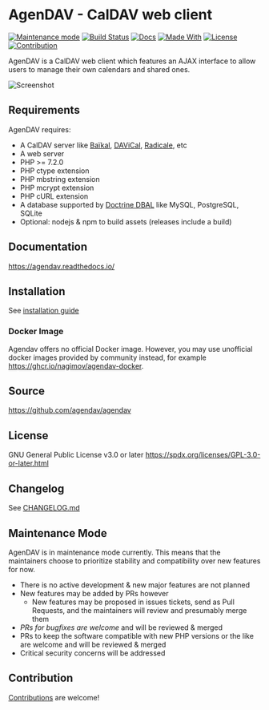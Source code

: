 # AgenDAV - CalDAV web client

[![Maintenance mode](https://img.shields.io/badge/maintenance_mode-%F0%9F%9A%A7-grey.svg?labelColor=orange)](https://github.com/agendav/agendav/blob/develop/CONTRIBUTING.md)
[![Build Status](https://travis-ci.org/agendav/agendav.svg?branch=develop)](https://travis-ci.org/agendav/agendav)
[![Docs](https://readthedocs.org/projects/agendav/badge/?version=develop)](https://agendav.readthedocs.io/en/develop/)
[![Made With](https://img.shields.io/badge/made_with-php-blue)](https://gitlab.com/pixelbrackets/acme-app#requirements)
[![License](https://img.shields.io/badge/license-gpl--3.0-blue.svg)](https://spdx.org/licenses/GPL-3.0.html)
[![Contribution](https://img.shields.io/badge/contributions_welcome-%F0%9F%94%B0-brightgreen.svg?labelColor=brightgreen)](https://github.com/agendav/agendav/blob/develop/CONTRIBUTING.md)

AgenDAV is a CalDAV web client which features an AJAX interface to allow
users to manage their own calendars and shared ones.

![Screenshot](./docs/screenshot.png)

## Requirements

AgenDAV requires:

- A CalDAV server like [Baïkal](http://baikal-server.com/),
  [DAViCal](http://www.davical.org/),
  [Radicale](https://radicale.org/tutorial/), etc
- A web server
- PHP >= 7.2.0
- PHP ctype extension
- PHP mbstring extension
- PHP mcrypt extension
- PHP cURL extension
- A database supported by
  [Doctrine DBAL](https://www.doctrine-project.org/projects/doctrine-dbal/en/2.12/reference/configuration.html#configuration)
  like MySQL, PostgreSQL, SQLite
- Optional: nodejs & npm to build assets (releases include a build)

## Documentation

https://agendav.readthedocs.io/

## Installation

See [installation guide](https://agendav.readthedocs.io/en/develop/admin/installation/)

### Docker Image

Agendav offers no official Docker image. However, you may use unofficial docker images provided by community instead, for example https://ghcr.io/nagimov/agendav-docker.

## Source

https://github.com/agendav/agendav

## License

GNU General Public License v3.0 or later
https://spdx.org/licenses/GPL-3.0-or-later.html

## Changelog

See [CHANGELOG.md](./CHANGELOG.md)

## Maintenance Mode

AgenDAV is in maintenance mode currently. This means that the maintainers
choose to prioritize stability and compatibility over new features for now.

- There is no active development & new major features are not planned
- New features may be added by PRs however
  - New features may be proposed in issues tickets, send as Pull Requests,
    and the maintainers will review and presumably merge them
- *PRs for bugfixes are welcome* and will be reviewed & merged
- PRs to keep the software compatible with new PHP versions or the like
  are welcome and will be reviewed & merged
- Critical security concerns will be addressed

## Contribution

[Contributions](./CONTRIBUTING.md) are welcome!
